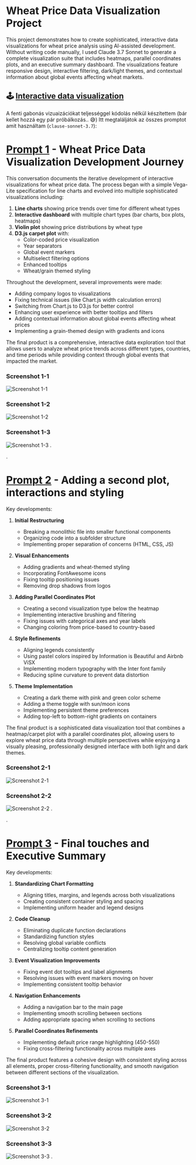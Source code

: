 # Wheat Price Data Visualization Project

This project demonstrates how to create sophisticated, interactive data visualizations for wheat price analysis using AI-assisted development. Without writing code manually, I used Claude 3.7 Sonnet to generate a complete visualization suite that includes heatmaps, parallel coordinates plots, and an executive summary dashboard. The visualizations feature responsive design, interactive filtering, dark/light themes, and contextual information about global events affecting wheat markets.

## 🕹️ [Interactive data visualization](https://data.csaladen.es/ADV%202025/5/)


A fenti gabonás vizuaizációkat teljességgel kódolás nélkül készítettem (bár kellet hozzá egy pár próbálkozás.. :sweat_smile:)
Itt megtaláljátok az összes promptot amit használtam (`clause-sonnet-3.7`):

# [Prompt 1](https://github.com/denesdata/denesdata.github.io/blob/main/ADV%202025/5/prompts%201.md) - Wheat Price Data Visualization Development Journey
This conversation documents the iterative development of interactive visualizations for wheat price data. The process began with a simple Vega-Lite specification for line charts and evolved into multiple sophisticated visualizations including:

1. **Line charts** showing price trends over time for different wheat types
2. **Interactive dashboard** with multiple chart types (bar charts, box plots, heatmaps)
3. **Violin plot** showing price distributions by wheat type
4. **D3.js carpet plot** with:
   - Color-coded price visualization
   - Year separators
   - Global event markers
   - Multiselect filtering options
   - Enhanced tooltips
   - Wheat/grain themed styling

Throughout the development, several improvements were made:
- Adding company logos to visualizations
- Fixing technical issues (like Chart.js width calculation errors)
- Switching from Chart.js to D3.js for better control
- Enhancing user experience with better tooltips and filters
- Adding contextual information about global events affecting wheat prices
- Implementing a grain-themed design with gradients and icons

The final product is a comprehensive, interactive data exploration tool that allows users to analyze wheat price trends across different types, countries, and time periods while providing context through global events that impacted the market.

### Screenshot 1-1
![Screenshot 1-1](https://raw.githubusercontent.com/denesdata/denesdata.github.io/refs/heads/main/ADV%202025/5/Screenshot%201-1.png)
### Screenshot 1-2
![Screenshot 1-2](https://raw.githubusercontent.com/denesdata/denesdata.github.io/refs/heads/main/ADV%202025/5/Screenshot%201-2.png)
### Screenshot 1-3
![Screenshot 1-3](https://raw.githubusercontent.com/denesdata/denesdata.github.io/refs/heads/main/ADV%202025/5/Screenshot%201-3.png)
.

.
# [Prompt 2](https://github.com/denesdata/denesdata.github.io/blob/main/ADV%202025/5/prompts%202.md) - Adding a second plot, interactions and styling

Key developments:

1. **Initial Restructuring**
   - Breaking a monolithic file into smaller functional components
   - Organizing code into a subfolder structure
   - Implementing proper separation of concerns (HTML, CSS, JS)

2. **Visual Enhancements**
   - Adding gradients and wheat-themed styling
   - Incorporating FontAwesome icons
   - Fixing tooltip positioning issues
   - Removing drop shadows from logos

3. **Adding Parallel Coordinates Plot**
   - Creating a second visualization type below the heatmap
   - Implementing interactive brushing and filtering
   - Fixing issues with categorical axes and year labels
   - Changing coloring from price-based to country-based

4. **Style Refinements**
   - Aligning legends consistently
   - Using pastel colors inspired by Information is Beautiful and Airbnb ViSX
   - Implementing modern typography with the Inter font family
   - Reducing spline curvature to prevent data distortion

5. **Theme Implementation**
   - Creating a dark theme with pink and green color scheme
   - Adding a theme toggle with sun/moon icons
   - Implementing persistent theme preferences
   - Adding top-left to bottom-right gradients on containers

The final product is a sophisticated data visualization tool that combines a heatmap/carpet plot with a parallel coordinates plot, allowing users to explore wheat price data through multiple perspectives while enjoying a visually pleasing, professionally designed interface with both light and dark themes.

### Screenshot 2-1
![Screenshot 2-1](https://raw.githubusercontent.com/denesdata/denesdata.github.io/refs/heads/main/ADV%202025/5/Screenshot%202-1.png)
### Screenshot 2-2
![Screenshot 2-2](https://raw.githubusercontent.com/denesdata/denesdata.github.io/refs/heads/main/ADV%202025/5/Screenshot%202-2.png)
.

.
# [Prompt 3](https://github.com/denesdata/denesdata.github.io/blob/main/ADV%202025/5/prompts%202.md) - Final touches and Executive Summary

Key developments:

1. **Standardizing Chart Formatting**
   - Aligning titles, margins, and legends across both visualizations
   - Creating consistent container styling and spacing
   - Implementing uniform header and legend designs

2. **Code Cleanup**
   - Eliminating duplicate function declarations
   - Standardizing function styles
   - Resolving global variable conflicts
   - Centralizing tooltip content generation

3. **Event Visualization Improvements**
   - Fixing event dot tooltips and label alignments
   - Resolving issues with event markers moving on hover
   - Implementing consistent tooltip behavior

4. **Navigation Enhancements**
   - Adding a navigation bar to the main page
   - Implementing smooth scrolling between sections
   - Adding appropriate spacing when scrolling to sections

5. **Parallel Coordinates Refinements**
   - Implementing default price range highlighting (450-550)
   - Fixing cross-filtering functionality across multiple axes

The final product features a cohesive design with consistent styling across all elements, proper cross-filtering functionality, and smooth navigation between different sections of the visualization.

### Screenshot 3-1
![Screenshot 3-1](https://raw.githubusercontent.com/denesdata/denesdata.github.io/refs/heads/main/ADV%202025/5/Screenshot%203-1.png)
### Screenshot 3-2
![Screenshot 3-2](https://raw.githubusercontent.com/denesdata/denesdata.github.io/refs/heads/main/ADV%202025/5/Screenshot%203-2.png)
### Screenshot 3-3
![Screenshot 3-3](https://raw.githubusercontent.com/denesdata/denesdata.github.io/refs/heads/main/ADV%202025/5/Screenshot%203-3.gif)
.